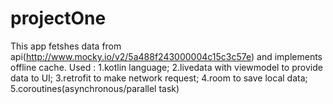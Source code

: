 # projectOne
This app fetshes data from api(http://www.mocky.io/v2/5a488f243000004c15c3c57e) and implements offline cache.
Used :
1.kotlin language;
2.livedata with viewmodel to provide data to UI;
3.retrofit to make network request;
4.room to save local data;
5.coroutines(asynchronous/parallel task)
